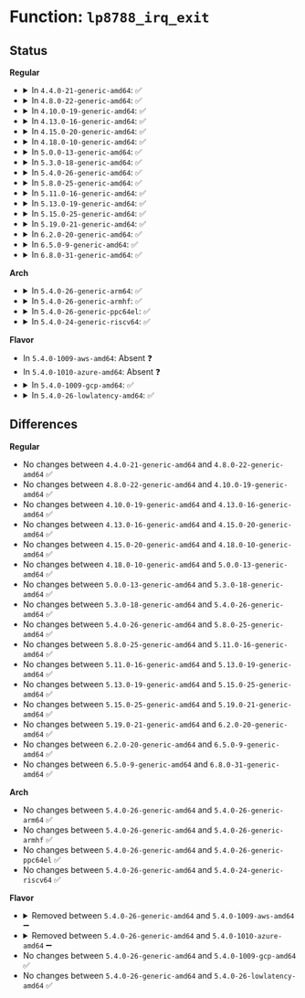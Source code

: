 # Function: <code>lp8788_irq_exit</code>

## Status
<b>Regular</b>
<ul>
<li>
<details>
<summary>In <code>4.4.0-21-generic-amd64</code>: ✅</summary>

```c
void lp8788_irq_exit(struct lp8788 * lp)
```

```json
{
  "name": "lp8788_irq_exit",
  "collision_type": "Unique Global",
  "inline_type": "No",
  "funcs": [
    {
      "addr": 18446744071584669568,
      "name": "lp8788_irq_exit",
      "external": true,
      "loc": "drivers/mfd/lp8788-irq.c:191",
      "file": "drivers/mfd/lp8788-irq.c",
      "inline": "seen, unknown",
      "caller_inline": [],
      "caller_func": [
        "drivers/mfd/lp8788.c:lp8788_remove"
      ]
    }
  ],
  "symbols": [
    {
      "addr": 18446744071584669568,
      "name": "lp8788_irq_exit",
      "section": ".text",
      "bind": "STB_GLOBAL",
      "size": 30
    }
  ]
}
```
</details>
</li>
<li>
<details>
<summary>In <code>4.8.0-22-generic-amd64</code>: ✅</summary>

```c
void lp8788_irq_exit(struct lp8788 * lp)
```

```json
{
  "name": "lp8788_irq_exit",
  "collision_type": "Unique Global",
  "inline_type": "No",
  "funcs": [
    {
      "addr": 18446744071585017440,
      "name": "lp8788_irq_exit",
      "external": true,
      "loc": "drivers/mfd/lp8788-irq.c:191",
      "file": "drivers/mfd/lp8788-irq.c",
      "inline": "seen, unknown",
      "caller_inline": [],
      "caller_func": [
        "drivers/mfd/lp8788.c:lp8788_remove"
      ]
    }
  ],
  "symbols": [
    {
      "addr": 18446744071585017440,
      "name": "lp8788_irq_exit",
      "section": ".text",
      "bind": "STB_GLOBAL",
      "size": 30
    }
  ]
}
```
</details>
</li>
<li>
<details>
<summary>In <code>4.10.0-19-generic-amd64</code>: ✅</summary>

```c
void lp8788_irq_exit(struct lp8788 * lp)
```

```json
{
  "name": "lp8788_irq_exit",
  "collision_type": "Unique Global",
  "inline_type": "No",
  "funcs": [
    {
      "addr": 18446744071585201424,
      "name": "lp8788_irq_exit",
      "external": true,
      "loc": "drivers/mfd/lp8788-irq.c:191",
      "file": "drivers/mfd/lp8788-irq.c",
      "inline": "seen, unknown",
      "caller_inline": [],
      "caller_func": [
        "drivers/mfd/lp8788.c:lp8788_remove"
      ]
    }
  ],
  "symbols": [
    {
      "addr": 18446744071585201424,
      "name": "lp8788_irq_exit",
      "section": ".text",
      "bind": "STB_GLOBAL",
      "size": 30
    }
  ]
}
```
</details>
</li>
<li>
<details>
<summary>In <code>4.13.0-16-generic-amd64</code>: ✅</summary>

```c
void lp8788_irq_exit(struct lp8788 * lp)
```

```json
{
  "name": "lp8788_irq_exit",
  "collision_type": "Unique Global",
  "inline_type": "No",
  "funcs": [
    {
      "addr": 18446744071585283520,
      "name": "lp8788_irq_exit",
      "external": true,
      "loc": "drivers/mfd/lp8788-irq.c:191",
      "file": "drivers/mfd/lp8788-irq.c",
      "inline": "seen, unknown",
      "caller_inline": [],
      "caller_func": [
        "drivers/mfd/lp8788.c:lp8788_remove"
      ]
    }
  ],
  "symbols": [
    {
      "addr": 18446744071585283520,
      "name": "lp8788_irq_exit",
      "section": ".text",
      "bind": "STB_GLOBAL",
      "size": 31
    }
  ]
}
```
</details>
</li>
<li>
<details>
<summary>In <code>4.15.0-20-generic-amd64</code>: ✅</summary>

```c
void lp8788_irq_exit(struct lp8788 * lp)
```

```json
{
  "name": "lp8788_irq_exit",
  "collision_type": "Unique Global",
  "inline_type": "No",
  "funcs": [
    {
      "addr": 18446744071585711792,
      "name": "lp8788_irq_exit",
      "external": true,
      "loc": "drivers/mfd/lp8788-irq.c:191",
      "file": "drivers/mfd/lp8788-irq.c",
      "inline": "seen, unknown",
      "caller_inline": [],
      "caller_func": [
        "drivers/mfd/lp8788.c:lp8788_remove"
      ]
    }
  ],
  "symbols": [
    {
      "addr": 18446744071585711792,
      "name": "lp8788_irq_exit",
      "section": ".text",
      "bind": "STB_GLOBAL",
      "size": 31
    }
  ]
}
```
</details>
</li>
<li>
<details>
<summary>In <code>4.18.0-10-generic-amd64</code>: ✅</summary>

```c
void lp8788_irq_exit(struct lp8788 * lp)
```

```json
{
  "name": "lp8788_irq_exit",
  "collision_type": "Unique Global",
  "inline_type": "No",
  "funcs": [
    {
      "addr": 18446744071585957760,
      "name": "lp8788_irq_exit",
      "external": true,
      "loc": "drivers/mfd/lp8788-irq.c:191",
      "file": "drivers/mfd/lp8788-irq.c",
      "inline": "seen, unknown",
      "caller_inline": [],
      "caller_func": [
        "drivers/mfd/lp8788.c:lp8788_remove"
      ]
    }
  ],
  "symbols": [
    {
      "addr": 18446744071585957760,
      "name": "lp8788_irq_exit",
      "section": ".text",
      "bind": "STB_GLOBAL",
      "size": 30
    }
  ]
}
```
</details>
</li>
<li>
<details>
<summary>In <code>5.0.0-13-generic-amd64</code>: ✅</summary>

```c
void lp8788_irq_exit(struct lp8788 * lp)
```

```json
{
  "name": "lp8788_irq_exit",
  "collision_type": "Unique Global",
  "inline_type": "No",
  "funcs": [
    {
      "addr": 18446744071586094208,
      "name": "lp8788_irq_exit",
      "external": true,
      "loc": "drivers/mfd/lp8788-irq.c:191",
      "file": "drivers/mfd/lp8788-irq.c",
      "inline": "seen, unknown",
      "caller_inline": [],
      "caller_func": [
        "drivers/mfd/lp8788.c:lp8788_remove"
      ]
    }
  ],
  "symbols": [
    {
      "addr": 18446744071586094208,
      "name": "lp8788_irq_exit",
      "section": ".text",
      "bind": "STB_GLOBAL",
      "size": 30
    }
  ]
}
```
</details>
</li>
<li>
<details>
<summary>In <code>5.3.0-18-generic-amd64</code>: ✅</summary>

```c
void lp8788_irq_exit(struct lp8788 * lp)
```

```json
{
  "name": "lp8788_irq_exit",
  "collision_type": "Unique Global",
  "inline_type": "No",
  "funcs": [
    {
      "addr": 18446744071586329536,
      "name": "lp8788_irq_exit",
      "external": true,
      "loc": "drivers/mfd/lp8788-irq.c:187",
      "file": "drivers/mfd/lp8788-irq.c",
      "inline": "seen, unknown",
      "caller_inline": [],
      "caller_func": [
        "drivers/mfd/lp8788.c:lp8788_remove"
      ]
    }
  ],
  "symbols": [
    {
      "addr": 18446744071586329536,
      "name": "lp8788_irq_exit",
      "section": ".text",
      "bind": "STB_GLOBAL",
      "size": 33
    }
  ]
}
```
</details>
</li>
<li>
<details>
<summary>In <code>5.4.0-26-generic-amd64</code>: ✅</summary>

```c
void lp8788_irq_exit(struct lp8788 * lp)
```

```json
{
  "name": "lp8788_irq_exit",
  "collision_type": "Unique Global",
  "inline_type": "No",
  "funcs": [
    {
      "addr": 18446744071586477664,
      "name": "lp8788_irq_exit",
      "external": true,
      "loc": "drivers/mfd/lp8788-irq.c:187",
      "file": "drivers/mfd/lp8788-irq.c",
      "inline": "seen, unknown",
      "caller_inline": [],
      "caller_func": [
        "drivers/mfd/lp8788.c:lp8788_remove"
      ]
    }
  ],
  "symbols": [
    {
      "addr": 18446744071586477664,
      "name": "lp8788_irq_exit",
      "section": ".text",
      "bind": "STB_GLOBAL",
      "size": 33
    }
  ]
}
```
</details>
</li>
<li>
<details>
<summary>In <code>5.8.0-25-generic-amd64</code>: ✅</summary>

```c
void lp8788_irq_exit(struct lp8788 * lp)
```

```json
{
  "name": "lp8788_irq_exit",
  "collision_type": "Unique Global",
  "inline_type": "No",
  "funcs": [
    {
      "addr": 18446744071587255136,
      "name": "lp8788_irq_exit",
      "external": true,
      "loc": "drivers/mfd/lp8788-irq.c:187",
      "file": "drivers/mfd/lp8788-irq.c",
      "inline": "seen, unknown",
      "caller_inline": [],
      "caller_func": [
        "drivers/mfd/lp8788.c:lp8788_remove"
      ]
    }
  ],
  "symbols": [
    {
      "addr": 18446744071587255136,
      "name": "lp8788_irq_exit",
      "section": ".text",
      "bind": "STB_GLOBAL",
      "size": 33
    }
  ]
}
```
</details>
</li>
<li>
<details>
<summary>In <code>5.11.0-16-generic-amd64</code>: ✅</summary>

```c
void lp8788_irq_exit(struct lp8788 * lp)
```

```json
{
  "name": "lp8788_irq_exit",
  "collision_type": "Unique Global",
  "inline_type": "No",
  "funcs": [
    {
      "addr": 18446744071587322960,
      "name": "lp8788_irq_exit",
      "external": true,
      "loc": "drivers/mfd/lp8788-irq.c:187",
      "file": "drivers/mfd/lp8788-irq.c",
      "inline": "seen, unknown",
      "caller_inline": [],
      "caller_func": [
        "drivers/mfd/lp8788.c:lp8788_remove"
      ]
    }
  ],
  "symbols": [
    {
      "addr": 18446744071587322960,
      "name": "lp8788_irq_exit",
      "section": ".text",
      "bind": "STB_GLOBAL",
      "size": 33
    }
  ]
}
```
</details>
</li>
<li>
<details>
<summary>In <code>5.13.0-19-generic-amd64</code>: ✅</summary>

```c
void lp8788_irq_exit(struct lp8788 * lp)
```

```json
{
  "name": "lp8788_irq_exit",
  "collision_type": "Unique Global",
  "inline_type": "No",
  "funcs": [
    {
      "addr": 18446744071587210000,
      "name": "lp8788_irq_exit",
      "external": true,
      "loc": "drivers/mfd/lp8788-irq.c:187",
      "file": "drivers/mfd/lp8788-irq.c",
      "inline": "seen, unknown",
      "caller_inline": [],
      "caller_func": [
        "drivers/mfd/lp8788.c:lp8788_remove"
      ]
    }
  ],
  "symbols": [
    {
      "addr": 18446744071587210000,
      "name": "lp8788_irq_exit",
      "section": ".text",
      "bind": "STB_GLOBAL",
      "size": 33
    }
  ]
}
```
</details>
</li>
<li>
<details>
<summary>In <code>5.15.0-25-generic-amd64</code>: ✅</summary>

```c
void lp8788_irq_exit(struct lp8788 * lp)
```

```json
{
  "name": "lp8788_irq_exit",
  "collision_type": "Unique Global",
  "inline_type": "No",
  "funcs": [
    {
      "addr": 18446744071587772416,
      "name": "lp8788_irq_exit",
      "external": true,
      "loc": "drivers/mfd/lp8788-irq.c:187",
      "file": "drivers/mfd/lp8788-irq.c",
      "inline": "seen, unknown",
      "caller_inline": [],
      "caller_func": [
        "drivers/mfd/lp8788.c:lp8788_remove"
      ]
    }
  ],
  "symbols": [
    {
      "addr": 18446744071587772416,
      "name": "lp8788_irq_exit",
      "section": ".text",
      "bind": "STB_GLOBAL",
      "size": 33
    }
  ]
}
```
</details>
</li>
<li>
<details>
<summary>In <code>5.19.0-21-generic-amd64</code>: ✅</summary>

```c
void lp8788_irq_exit(struct lp8788 * lp)
```

```json
{
  "name": "lp8788_irq_exit",
  "collision_type": "Unique Global",
  "inline_type": "No",
  "funcs": [
    {
      "addr": 18446744071589118720,
      "name": "lp8788_irq_exit",
      "external": true,
      "loc": "drivers/mfd/lp8788-irq.c:187",
      "file": "drivers/mfd/lp8788-irq.c",
      "inline": "seen, unknown",
      "caller_inline": [],
      "caller_func": [
        "drivers/mfd/lp8788.c:lp8788_remove"
      ]
    }
  ],
  "symbols": [
    {
      "addr": 18446744071589118720,
      "name": "lp8788_irq_exit",
      "section": ".text",
      "bind": "STB_GLOBAL",
      "size": 50
    }
  ]
}
```
</details>
</li>
<li>
<details>
<summary>In <code>6.2.0-20-generic-amd64</code>: ✅</summary>

```c
void lp8788_irq_exit(struct lp8788 * lp)
```

```json
{
  "name": "lp8788_irq_exit",
  "collision_type": "Unique Global",
  "inline_type": "No",
  "funcs": [
    {
      "addr": 18446744071590658320,
      "name": "lp8788_irq_exit",
      "external": true,
      "loc": "drivers/mfd/lp8788-irq.c:188",
      "file": "drivers/mfd/lp8788-irq.c",
      "inline": "seen, unknown",
      "caller_inline": [],
      "caller_func": [
        "drivers/mfd/lp8788.c:lp8788_remove",
        "drivers/mfd/lp8788.c:lp8788_probe"
      ]
    }
  ],
  "symbols": [
    {
      "addr": 18446744071590658320,
      "name": "lp8788_irq_exit",
      "section": ".text",
      "bind": "STB_GLOBAL",
      "size": 61
    }
  ]
}
```
</details>
</li>
<li>
<details>
<summary>In <code>6.5.0-9-generic-amd64</code>: ✅</summary>

```c
void lp8788_irq_exit(struct lp8788 * lp)
```

```json
{
  "name": "lp8788_irq_exit",
  "collision_type": "Unique Global",
  "inline_type": "No",
  "funcs": [
    {
      "addr": 18446744071590999280,
      "name": "lp8788_irq_exit",
      "external": true,
      "loc": "drivers/mfd/lp8788-irq.c:188",
      "file": "drivers/mfd/lp8788-irq.c",
      "inline": "seen, unknown",
      "caller_inline": [],
      "caller_func": [
        "drivers/mfd/lp8788.c:lp8788_remove",
        "drivers/mfd/lp8788.c:lp8788_probe"
      ]
    }
  ],
  "symbols": [
    {
      "addr": 18446744071590999280,
      "name": "lp8788_irq_exit",
      "section": ".text",
      "bind": "STB_GLOBAL",
      "size": 61
    }
  ]
}
```
</details>
</li>
<li>
<details>
<summary>In <code>6.8.0-31-generic-amd64</code>: ✅</summary>

```c
void lp8788_irq_exit(struct lp8788 * lp)
```

```json
{
  "name": "lp8788_irq_exit",
  "collision_type": "Unique Global",
  "inline_type": "No",
  "funcs": [
    {
      "addr": 18446744071591343296,
      "name": "lp8788_irq_exit",
      "external": true,
      "loc": "drivers/mfd/lp8788-irq.c:188",
      "file": "drivers/mfd/lp8788-irq.c",
      "inline": "seen, unknown",
      "caller_inline": [],
      "caller_func": [
        "drivers/mfd/lp8788.c:lp8788_remove",
        "drivers/mfd/lp8788.c:lp8788_probe"
      ]
    }
  ],
  "symbols": [
    {
      "addr": 18446744071591343296,
      "name": "lp8788_irq_exit",
      "section": ".text",
      "bind": "STB_GLOBAL",
      "size": 61
    }
  ]
}
```
</details>
</li>
</ul>
<b>Arch</b>
<ul>
<li>
<details>
<summary>In <code>5.4.0-26-generic-arm64</code>: ✅</summary>

```c
void lp8788_irq_exit(struct lp8788 * lp)
```

```json
{
  "name": "lp8788_irq_exit",
  "collision_type": "Unique Global",
  "inline_type": "No",
  "funcs": [
    {
      "addr": 18446603336499348056,
      "name": "lp8788_irq_exit",
      "external": true,
      "loc": "drivers/mfd/lp8788-irq.c:187",
      "file": "drivers/mfd/lp8788-irq.c",
      "inline": "seen, unknown",
      "caller_inline": [],
      "caller_func": [
        "drivers/mfd/lp8788.c:lp8788_remove"
      ]
    }
  ],
  "symbols": [
    {
      "addr": 18446603336499348056,
      "name": "lp8788_irq_exit",
      "section": ".text",
      "bind": "STB_GLOBAL",
      "size": 64
    }
  ]
}
```
</details>
</li>
<li>
<details>
<summary>In <code>5.4.0-26-generic-armhf</code>: ✅</summary>

```c
void lp8788_irq_exit(struct lp8788 * lp)
```

```json
{
  "name": "lp8788_irq_exit",
  "collision_type": "Unique Global",
  "inline_type": "No",
  "funcs": [
    {
      "addr": 3231896416,
      "name": "lp8788_irq_exit",
      "external": true,
      "loc": "drivers/mfd/lp8788-irq.c:187",
      "file": "drivers/mfd/lp8788-irq.c",
      "inline": "seen, unknown",
      "caller_inline": [],
      "caller_func": [
        "drivers/mfd/lp8788.c:lp8788_remove"
      ]
    }
  ],
  "symbols": [
    {
      "addr": 3231896416,
      "name": "lp8788_irq_exit",
      "section": ".text",
      "bind": "STB_GLOBAL",
      "size": 48
    }
  ]
}
```
</details>
</li>
<li>
<details>
<summary>In <code>5.4.0-26-generic-ppc64el</code>: ✅</summary>

```c
void lp8788_irq_exit(struct lp8788 * lp)
```

```json
{
  "name": "lp8788_irq_exit",
  "collision_type": "Unique Global",
  "inline_type": "No",
  "funcs": [
    {
      "addr": 13835058055292574720,
      "name": "lp8788_irq_exit",
      "external": true,
      "loc": "drivers/mfd/lp8788-irq.c:187",
      "file": "drivers/mfd/lp8788-irq.c",
      "inline": "seen, unknown",
      "caller_inline": [],
      "caller_func": [
        "drivers/mfd/lp8788.c:lp8788_remove"
      ]
    }
  ],
  "symbols": [
    {
      "addr": 13835058055292574720,
      "name": "lp8788_irq_exit",
      "section": ".text",
      "bind": "STB_GLOBAL",
      "size": 72
    }
  ]
}
```
</details>
</li>
<li>
<details>
<summary>In <code>5.4.0-24-generic-riscv64</code>: ✅</summary>

```c
void lp8788_irq_exit(struct lp8788 * lp)
```

```json
{
  "name": "lp8788_irq_exit",
  "collision_type": "Unique Global",
  "inline_type": "No",
  "funcs": [
    {
      "addr": 18446743936276589934,
      "name": "lp8788_irq_exit",
      "external": true,
      "loc": "drivers/mfd/lp8788-irq.c:187",
      "file": "drivers/mfd/lp8788-irq.c",
      "inline": "seen, unknown",
      "caller_inline": [],
      "caller_func": [
        "drivers/mfd/lp8788.c:lp8788_remove"
      ]
    }
  ],
  "symbols": [
    {
      "addr": 18446743936276589934,
      "name": "lp8788_irq_exit",
      "section": ".text",
      "bind": "STB_GLOBAL",
      "size": 56
    }
  ]
}
```
</details>
</li>
</ul>
<b>Flavor</b>
<ul>
<li>
In <code>5.4.0-1009-aws-amd64</code>: Absent ❓
</li>
<li>
In <code>5.4.0-1010-azure-amd64</code>: Absent ❓
</li>
<li>
<details>
<summary>In <code>5.4.0-1009-gcp-amd64</code>: ✅</summary>

```c
void lp8788_irq_exit(struct lp8788 * lp)
```

```json
{
  "name": "lp8788_irq_exit",
  "collision_type": "Unique Global",
  "inline_type": "No",
  "funcs": [
    {
      "addr": 18446744071586425632,
      "name": "lp8788_irq_exit",
      "external": true,
      "loc": "drivers/mfd/lp8788-irq.c:187",
      "file": "drivers/mfd/lp8788-irq.c",
      "inline": "seen, unknown",
      "caller_inline": [],
      "caller_func": [
        "drivers/mfd/lp8788.c:lp8788_remove"
      ]
    }
  ],
  "symbols": [
    {
      "addr": 18446744071586425632,
      "name": "lp8788_irq_exit",
      "section": ".text",
      "bind": "STB_GLOBAL",
      "size": 33
    }
  ]
}
```
</details>
</li>
<li>
<details>
<summary>In <code>5.4.0-26-lowlatency-amd64</code>: ✅</summary>

```c
void lp8788_irq_exit(struct lp8788 * lp)
```

```json
{
  "name": "lp8788_irq_exit",
  "collision_type": "Unique Global",
  "inline_type": "No",
  "funcs": [
    {
      "addr": 18446744071586537312,
      "name": "lp8788_irq_exit",
      "external": true,
      "loc": "drivers/mfd/lp8788-irq.c:187",
      "file": "drivers/mfd/lp8788-irq.c",
      "inline": "seen, unknown",
      "caller_inline": [],
      "caller_func": [
        "drivers/mfd/lp8788.c:lp8788_remove"
      ]
    }
  ],
  "symbols": [
    {
      "addr": 18446744071586537312,
      "name": "lp8788_irq_exit",
      "section": ".text",
      "bind": "STB_GLOBAL",
      "size": 33
    }
  ]
}
```
</details>
</li>
</ul>

## Differences
<b>Regular</b>
<ul>
<li>
No changes between <code>4.4.0-21-generic-amd64</code> and <code>4.8.0-22-generic-amd64</code> ✅
</li>
<li>
No changes between <code>4.8.0-22-generic-amd64</code> and <code>4.10.0-19-generic-amd64</code> ✅
</li>
<li>
No changes between <code>4.10.0-19-generic-amd64</code> and <code>4.13.0-16-generic-amd64</code> ✅
</li>
<li>
No changes between <code>4.13.0-16-generic-amd64</code> and <code>4.15.0-20-generic-amd64</code> ✅
</li>
<li>
No changes between <code>4.15.0-20-generic-amd64</code> and <code>4.18.0-10-generic-amd64</code> ✅
</li>
<li>
No changes between <code>4.18.0-10-generic-amd64</code> and <code>5.0.0-13-generic-amd64</code> ✅
</li>
<li>
No changes between <code>5.0.0-13-generic-amd64</code> and <code>5.3.0-18-generic-amd64</code> ✅
</li>
<li>
No changes between <code>5.3.0-18-generic-amd64</code> and <code>5.4.0-26-generic-amd64</code> ✅
</li>
<li>
No changes between <code>5.4.0-26-generic-amd64</code> and <code>5.8.0-25-generic-amd64</code> ✅
</li>
<li>
No changes between <code>5.8.0-25-generic-amd64</code> and <code>5.11.0-16-generic-amd64</code> ✅
</li>
<li>
No changes between <code>5.11.0-16-generic-amd64</code> and <code>5.13.0-19-generic-amd64</code> ✅
</li>
<li>
No changes between <code>5.13.0-19-generic-amd64</code> and <code>5.15.0-25-generic-amd64</code> ✅
</li>
<li>
No changes between <code>5.15.0-25-generic-amd64</code> and <code>5.19.0-21-generic-amd64</code> ✅
</li>
<li>
No changes between <code>5.19.0-21-generic-amd64</code> and <code>6.2.0-20-generic-amd64</code> ✅
</li>
<li>
No changes between <code>6.2.0-20-generic-amd64</code> and <code>6.5.0-9-generic-amd64</code> ✅
</li>
<li>
No changes between <code>6.5.0-9-generic-amd64</code> and <code>6.8.0-31-generic-amd64</code> ✅
</li>
</ul>
<b>Arch</b>
<ul>
<li>
No changes between <code>5.4.0-26-generic-amd64</code> and <code>5.4.0-26-generic-arm64</code> ✅
</li>
<li>
No changes between <code>5.4.0-26-generic-amd64</code> and <code>5.4.0-26-generic-armhf</code> ✅
</li>
<li>
No changes between <code>5.4.0-26-generic-amd64</code> and <code>5.4.0-26-generic-ppc64el</code> ✅
</li>
<li>
No changes between <code>5.4.0-26-generic-amd64</code> and <code>5.4.0-24-generic-riscv64</code> ✅
</li>
</ul>
<b>Flavor</b>
<ul>
<li>
<details>
<summary>Removed between <code>5.4.0-26-generic-amd64</code> and <code>5.4.0-1009-aws-amd64</code> ➖</summary>

```c
void lp8788_irq_exit(struct lp8788 * lp)
```
</details>
</li>
<li>
<details>
<summary>Removed between <code>5.4.0-26-generic-amd64</code> and <code>5.4.0-1010-azure-amd64</code> ➖</summary>

```c
void lp8788_irq_exit(struct lp8788 * lp)
```
</details>
</li>
<li>
No changes between <code>5.4.0-26-generic-amd64</code> and <code>5.4.0-1009-gcp-amd64</code> ✅
</li>
<li>
No changes between <code>5.4.0-26-generic-amd64</code> and <code>5.4.0-26-lowlatency-amd64</code> ✅
</li>
</ul>

